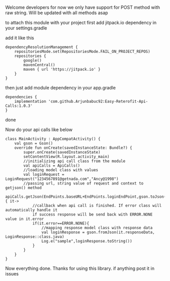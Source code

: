 Welcome developers for now we only have support for POST method with raw string. Will be updated with all methods asap

to attach this module with your project first add jitpack.io dependency in your settings.gradle

add it like this

```
dependencyResolutionManagement {
    repositoriesMode.set(RepositoriesMode.FAIL_ON_PROJECT_REPOS)
    repositories {
        google()
        mavenCentral()
        maven { url 'https://jitpack.io' }
    }
}
```

then just add module dependency in your app.gradle

```
dependencies {
    implementation 'com.github.Arjunbabuc92:Easy-Reterofit-Api-Calls:1.0.3'
}
```

done

Now do your api calls like below

```
class MainActivity : AppCompatActivity() {
    val gson = Gson()
    override fun onCreate(savedInstanceState: Bundle?) {
        super.onCreate(savedInstanceState)
        setContentView(R.layout.activity_main)
        //initializing api call class from the module
        val apiCalls = ApiCalls()
        //loading model class with values
        val loginRequest = LoginRequest("1234567891@getnada.com","Ancy@1998")
        //passing url, string value of request and context to getjson() method
        apiCalls.getJson(EndPoints.baseURL+EndPoints.loginEndPoint,gson.toJson(loginRequest),this){ it->
            //callback when api call is finished. If error class will automatically handle it 
            if success response will be send back with ERROR.NONE value in it.error
            if(it.error==ERROR.NONE){
                //mapping response model class with response data
                val loginResponse = gson.fromJson(it.responseData, LoginResponse::class.java)
                Log.e("sample",loginResponse.toString())
            }
        }
    }
}
```

Now everything done. Thanks for using this library. if anything post it in issues
